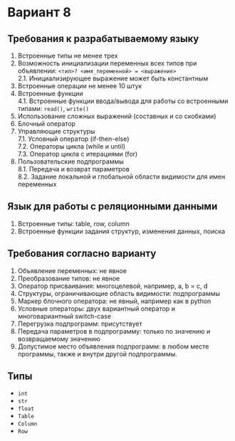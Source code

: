 # Вариант 8

## Требования к разрабатываемому языку
1. Встроенные типы не менее трех
2. Возможность инициализации переменных всех типов при объявлении: `<тип>? <имя_переменной> = <выражение>`  
   2.1. Инициализирующее выражение может быть константным
3. Встроенные операции не менее 10 штук
4. Встроенные функции  
   4.1. Встроенные функции ввода/вывода для работы со встроенными типами: `read()`, `write()`
5. Использование сложных выражений (составных и со скобками)
6. Блочный оператор
7. Управляющие структуры  
   7.1. Условный оператор (if-then-else)  
   7.2. Операторы цикла (while и until)  
   7.3. Оператор цикла с итерациями (for)
8. Пользовательские подпрограммы  
   8.1. Передача и возврат параметров  
   8.2. Задание локальной и глобальной области видимости для имен переменных

## Язык для работы с реляционными данными

1. Встроенные типы: table, row, column
2. Встроенные функции задания структур, изменения данных, поиска

## Требования согласно варианту 
1. Объявление переменных: не явное
2. Преобразование типов: не явное
3. Оператор присваивания: многоцелевой, например, a, b = c, d
4. Структуры, ограничивающие область видимости: подпрограммы 
5. Маркер блочного оператора: не явный, например как в python
6. Условные операторы: двух вариантный оператор и многовариантный switch-case
7. Перегрузка подпрограмм: присутствует 
8. Передача параметров в подпрограмму: только по значению и возвращаемому значению 
9. Допустимое место объявления подпрограмм: в любом месте программы, также и внутри другой подпрограммы.

## Типы

- `int`
- `str`
- `float`
- `Table`
- `Column`
- `Row`
